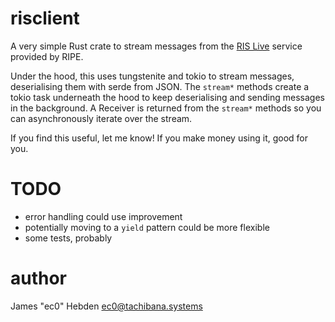 risclient
=========

A very simple Rust crate to stream messages from the [RIS Live](https://ris-live.ripe.net/) service provided by RIPE.

Under the hood, this uses tungstenite and tokio to stream messages, deserialising them with serde from JSON.
The `stream*` methods create a tokio task underneath the hood to keep deserialising and sending messages in the background.
A Receiver is returned from the `stream*` methods so you can asynchronously iterate over the stream.

If you find this useful, let me know! If you make money using it, good for you.

TODO
====
 - error handling could use improvement
 - potentially moving to a `yield` pattern could be more flexible
 - some tests, probably

author
======
James "ec0" Hebden <ec0@tachibana.systems>
